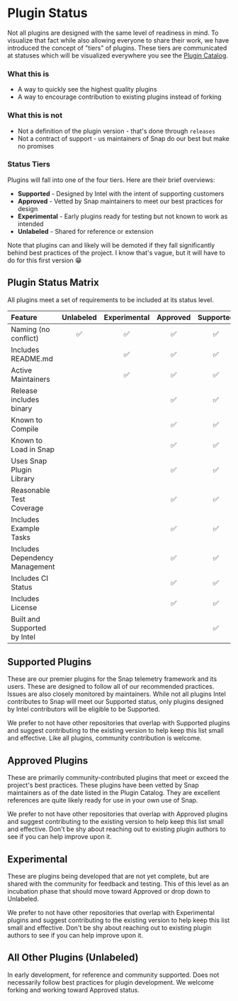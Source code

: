 # Plugin Status

Not all plugins are designed with the same level of readiness in mind. To visualize that fact while also allowing everyone to share their work, we have introduced the concept of "tiers" of plugins. These tiers are communicated at statuses which will be visualized everywhere you see the [Plugin Catalog](PLUGIN_CATALOG.md).

### What this is

* A way to quickly see the highest quality plugins
* A way to encourage contribution to existing plugins instead of forking

### What this is not

* Not a definition of the plugin version - that's done through `releases`
* Not a contract of support - us maintainers of Snap do our best but make no promises

### Status Tiers

Plugins will fall into one of the four tiers. Here are their brief overviews:
* **Supported** - Designed by Intel with the intent of supporting customers
* **Approved** - Vetted by Snap maintainers to meet our best practices for design
* **Experimental** - Early plugins ready for testing but not known to work as intended
* **Unlabeled** - Shared for reference or extension

Note that plugins can and likely will be demoted if they fall significantly behind best practices of the project. I know that's vague, but it will have to do for this first version :grin:

## Plugin Status Matrix

All plugins meet a set of requirements to be included at its status level.

| Feature                        |     Unlabeled      |    Experimental    |      Approved      |     Supported      |
|:-------------------------------|:------------------:|:------------------:|:------------------:|:------------------:|
| Naming (no conflict)           | :white_check_mark: | :white_check_mark: | :white_check_mark: | :white_check_mark: |
| Includes README.md             |                    | :white_check_mark: | :white_check_mark: | :white_check_mark: |
| Active Maintainers             |                    | :white_check_mark: | :white_check_mark: | :white_check_mark: |
| Release includes binary        |                    |                    | :white_check_mark: | :white_check_mark: |
| Known to Compile               |                    |                    | :white_check_mark: | :white_check_mark: |
| Known to Load in Snap          |                    |                    | :white_check_mark: | :white_check_mark: |
| Uses Snap Plugin Library       |                    |                    | :white_check_mark: | :white_check_mark: |
| Reasonable Test Coverage       |                    |                    | :white_check_mark: | :white_check_mark: |
| Includes Example Tasks         |                    |                    | :white_check_mark: | :white_check_mark: |
| Includes Dependency Management |                    |                    | :white_check_mark: | :white_check_mark: |
| Includes CI Status             |                    |                    | :white_check_mark: | :white_check_mark: |
| Includes License               |                    |                    | :white_check_mark: | :white_check_mark: |
| Built and Supported by Intel   |                    |                    |                    | :white_check_mark: |

## Supported Plugins

These are our premier plugins for the Snap telemetry framework and its users. These are designed to follow all of our recommended practices. Issues are also closely monitored by maintainers. While not all plugins Intel contributes to Snap will meet our Supported status, only plugins designed by Intel contributors will be eligible to be Supported.

We prefer to not have other repositories that overlap with Supported plugins and suggest contributing to the existing version to help keep this list small and effective. Like all plugins, community contribution is welcome.


## Approved Plugins

These are primarily community-contributed plugins that meet or exceed the project's best practices. These plugins have been vetted by Snap maintainers as of the date listed in the Plugin Catalog. They are excellent references are quite likely ready for use in your own use of Snap.

We prefer to not have other repositories that overlap with Approved plugins and suggest contributing to the existing version to help keep this list small and effective. Don't be shy about reaching out to existing plugin authors to see if you can help improve upon it.

## Experimental

These are plugins being developed that are not yet complete, but are shared with the community for feedback and testing. This of this level as an incubation phase that should move toward Approved or drop down to Unlabeled.

We prefer to not have other repositories that overlap with Experimental plugins and suggest contributing to the existing version to help keep this list small and effective. Don't be shy about reaching out to existing plugin authors to see if you can help improve upon it.


## All Other Plugins (Unlabeled)

In early development, for reference and community supported. Does not necessarily follow best practices for plugin development. We welcome forking and working toward Approved status.
